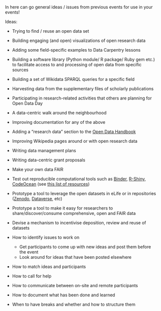 In here can go general ideas / issues from previous events for use in your events!

Ideas:

* Trying to find / reuse an open data set
* Building engaging (and open) visualizations of open research data
* Adding some field-specific examples to Data Carpentry lessons
* Building a software library (Python module/ R package/ Ruby gem etc.) to facilitate access to and processing of open data from specific sources
* Building a set of Wikidata SPARQL queries for a specific field
* Harvesting data from the supplementary files of scholarly publications
* Participating in research-related activities that others are planning for Open Data Day
* A data-centric walk around the neighbourhood
* Improving documentation for any of the above
* Adding a “research data” section to the [Open Data Handbook](http://opendatahandbook.org/)
* Improving Wikipedia pages around or with open research data
* Writing data management plans
* Writing data-centric grant proposals
* Make your own data FAIR
* Test out reproducible computational tools such as [Binder](http://mybinder.org/), [R-Shiny](https://shiny.rstudio.com/), [CodeOcean](https://codeocean.com/) (see [this list of resources](https://github.com/sparcopen/open-research-doathon/blob/master/reproducible_open_data_resources.md))
* Prototype a tool to leverage the open datasets in eLife or in repositories ([Zenodo](https://zenodo.org/), [Dataverse](http://dataverse.org/), etc)
* Prototype a tool to make it easy for researchers to share/discover/consume comprehensive, open and FAIR data
* Devise a mechanism to incentivise deposition, review and reuse of datasets

* How to identify issues to work on
  - Get participants to come up with new ideas and post them before the event
  - Look around for ideas that have been posted elsewhere

* How to match ideas and participants
* How to call for help
* How to communicate between on-site and remote participants
* How to document what has been done and learned
* When to have breaks and whether and how to structure them

